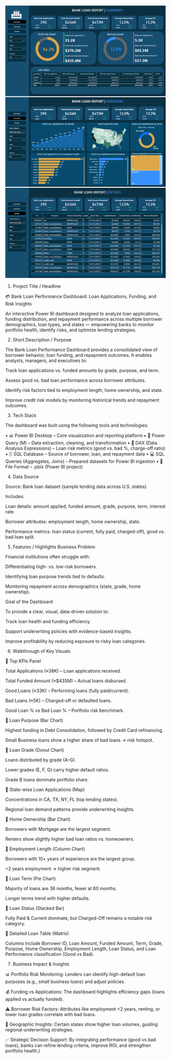 ![Preview](https://github.com/d28006/Loan-Applications-Funding-Performance/blob/main/Snapshot%20of%20Dashboard%201.PNG)
![](https://github.com/d28006/Loan-Applications-Funding-Performance/blob/main/Snapshot%20of%20Dashboard%202.PNG)
![](https://github.com/d28006/Loan-Applications-Funding-Performance/blob/main/Snapshot%20of%20Dashboard%203.PNG)

1. Project Title / Headline

💳 Bank Loan Performance Dashboard: Loan Applications, Funding, and Risk Insights

An interactive Power BI dashboard designed to analyze loan applications, funding distribution, and repayment performance across multiple borrower demographics, loan types, and states — empowering banks to monitor portfolio health, identify risks, and optimize lending strategies.

2. Short Description / Purpose

The Bank Loan Performance Dashboard provides a consolidated view of borrower behavior, loan funding, and repayment outcomes. It enables analysts, managers, and executives to:

Track loan applications vs. funded amounts by grade, purpose, and term.

Assess good vs. bad loan performance across borrower attributes.

Identify risk factors tied to employment length, home ownership, and state.

Improve credit risk models by monitoring historical trends and repayment outcomes.

3. Tech Stack

The dashboard was built using the following tools and technologies:

• 📊 Power BI Desktop – Core visualization and reporting platform
• 🔄 Power Query (M) – Data extraction, cleaning, and transformation
• 🧠 DAX (Data Analysis Expressions) – Loan risk metrics (good vs. bad %, charge-off ratio)
• 🗄 SQL Database – Source of borrower, loan, and repayment data
• 💻 SQL Queries (Aggregates, Joins) – Prepared datasets for Power BI ingestion
• 📁 File Format – .pbix (Power BI project)

4. Data Source

Source: Bank loan dataset (sample lending data across U.S. states).

Includes:

Loan details: amount applied, funded amount, grade, purpose, term, interest rate.

Borrower attributes: employment length, home ownership, state.

Performance metrics: loan status (current, fully paid, charged-off), good vs. bad loan split.

5. Features / Highlights
Business Problem

Financial institutions often struggle with:

Differentiating high- vs. low-risk borrowers.

Identifying loan purpose trends tied to defaults.

Monitoring repayment across demographics (state, grade, home ownership).

Goal of the Dashboard

To provide a clear, visual, data-driven solution to:

Track loan health and funding efficiency.

Support underwriting policies with evidence-based insights.

Improve profitability by reducing exposure to risky loan categories.

6. Walkthrough of Key Visuals

🔹 Top KPIs Panel

Total Applications (≈38K) – Loan applications received.

Total Funded Amount (≈$435M) – Actual loans disbursed.

Good Loans (≈33K) – Performing loans (fully paid/current).

Bad Loans (≈5K) – Charged-off or defaulted loans.

Good Loan % vs Bad Loan % – Portfolio risk benchmark.

🔹 Loan Purpose (Bar Chart)

Highest funding in Debt Consolidation, followed by Credit Card refinancing.

Small Business loans show a higher share of bad loans → risk hotspot.

🔹 Loan Grade (Donut Chart)

Loans distributed by grade (A–G).

Lower grades (E, F, G) carry higher default ratios.

Grade B loans dominate portfolio share.

🔹 State-wise Loan Applications (Map)

Concentrations in CA, TX, NY, FL (top lending states).

Regional loan demand patterns provide underwriting insights.

🔹 Home Ownership (Bar Chart)

Borrowers with Mortgage are the largest segment.

Renters show slightly higher bad loan ratios vs. homeowners.

🔹 Employment Length (Column Chart)

Borrowers with 10+ years of experience are the largest group.

<2 years employment → higher risk segment.

🔹 Loan Term (Pie Chart)

Majority of loans are 36 months, fewer at 60 months.

Longer terms trend with higher defaults.

🔹 Loan Status (Stacked Bar)

Fully Paid & Current dominate, but Charged-Off remains a notable risk category.

🔹 Detailed Loan Table (Matrix)

Columns include Borrower ID, Loan Amount, Funded Amount, Term, Grade, Purpose, Home Ownership, Employment Length, Loan Status, and Loan Performance classification (Good vs Bad).

7. Business Impact & Insights

📊 Portfolio Risk Monitoring: Lenders can identify high-default loan purposes (e.g., small business loans) and adjust policies.

💰 Funding vs Applications: The dashboard highlights efficiency gaps (loans applied vs actually funded).

⚠️ Borrower Risk Factors: Attributes like employment <2 years, renting, or lower loan grades correlate with bad loans.

🎯 Geographic Insights: Certain states show higher loan volumes, guiding regional underwriting strategies.

✅ Strategic Decision Support: By integrating performance (good vs bad loans), banks can refine lending criteria, improve ROI, and strengthen portfolio health.)
